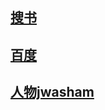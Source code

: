 ## [搜书](https://www.jiumodiary.com/)

## [百度](https://www.baidu.com/)

## [人物jwasham](https://github.com/jwasham/coding-interview-university/blob/21555ca139a3017ea8251e141ae880521a75ade4/programming-language-resources.md)
